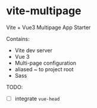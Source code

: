 # vite-multipage
Vite + Vue3 Multipage App Starter

Contains:
- Vite dev server
- Vue 3
- Multi-page configuration
- aliased ~ to project root
- Sass

TODO:
- [ ] integrate `vue-head`
